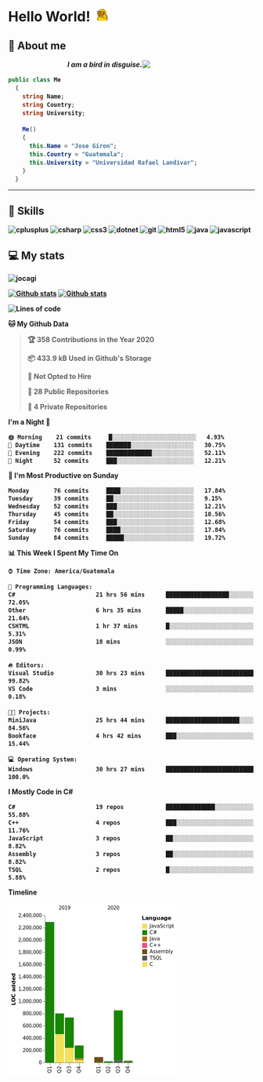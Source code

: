 <h1> Hello World! <img src="https://raw.githubusercontent.com/Jocagi/Jocagi/master/duck%20gif.gif" width="30px"> </h1>

## 👾 About me

<img src="https://avatars2.githubusercontent.com/u/42883411?s=400&u=bbb16a320815b3d943db7920a8f941025396ae33&v=4" width="230px" align="right">
<p align="right"><em><b>I am a bird in disguise.</em></p>

```csharp
public class Me
  {
    string Name;
    string Country;
    string University;
  
    Me()
    {
      this.Name = "Jose Giron";
      this.Country = "Guatemala";
      this.University = "Universidad Rafael Landívar";
    }
  }
```
---
## 💫 Skills

<p align="left"><img src="https://devicons.github.io/devicon/devicon.git/icons/cplusplus/cplusplus-original.svg" alt="cplusplus" width="40" height="40"/> <img src="https://devicons.github.io/devicon/devicon.git/icons/csharp/csharp-original.svg" alt="csharp" width="40" height="40"/> <img src="https://devicons.github.io/devicon/devicon.git/icons/css3/css3-original-wordmark.svg" alt="css3" width="40" height="40"/> <img src="https://devicons.github.io/devicon/devicon.git/icons/dot-net/dot-net-original-wordmark.svg" alt="dotnet" width="40" height="40"/> <img src="https://www.vectorlogo.zone/logos/git-scm/git-scm-icon.svg" alt="git" width="40" height="40"/> <img src="https://devicons.github.io/devicon/devicon.git/icons/html5/html5-original-wordmark.svg" alt="html5" width="40" height="40"/> <img src="https://devicons.github.io/devicon/devicon.git/icons/java/java-original-wordmark.svg" alt="java" width="40" height="40"/> <img src="https://devicons.github.io/devicon/devicon.git/icons/javascript/javascript-original.svg" alt="javascript" width="40" height="40"/></p>

## 💻 My stats
<p align="left"> <img src="https://komarev.com/ghpvc/?username=jocagi" alt="jocagi" /> </p>

[![Github stats](https://github-readme-stats.vercel.app/api?username=Jocagi&hide=issues&show_icons=true&include_all_commits=true&count_private=true&theme=vision-friendly-dark&line_height=27)](https://github.com/anuraghazra/github-readme-stats)
[![Github stats](https://github-readme-stats.vercel.app/api/top-langs/?username=Jocagi&layout=compact&theme=vision-friendly-dark&count_private=true&show_icons=true&hide_title=false&include_all_commits=true&langs_count=8&hide=Scilab&exclude_repo=EDI,microSQL,Nand2Tetris)](https://github.com/anuraghazra/github-readme-stats)


<!--START_SECTION:waka-->
![Lines of code](https://img.shields.io/badge/From%20Hello%20World%20I%27ve%20Written-7.3%20million%20lines%20of%20code-blue)

**🐱 My Github Data** 

> 🏆 358 Contributions in the Year 2020
 > 
> 📦 433.9 kB Used in Github's Storage 
 > 
> 🚫 Not Opted to Hire
 > 
> 📜 28 Public Repositories
 > 
> 🔑 4 Private Repositories 

**I'm a Night 🦉** 

```text
🌞 Morning    21 commits     █░░░░░░░░░░░░░░░░░░░░░░░░   4.93% 
🌆 Daytime    131 commits    ███████░░░░░░░░░░░░░░░░░░   30.75% 
🌃 Evening    222 commits    █████████████░░░░░░░░░░░░   52.11% 
🌙 Night      52 commits     ███░░░░░░░░░░░░░░░░░░░░░░   12.21%

```
📅 **I'm Most Productive on Sunday** 

```text
Monday       76 commits     ████░░░░░░░░░░░░░░░░░░░░░   17.84% 
Tuesday      39 commits     ██░░░░░░░░░░░░░░░░░░░░░░░   9.15% 
Wednesday    52 commits     ███░░░░░░░░░░░░░░░░░░░░░░   12.21% 
Thursday     45 commits     ██░░░░░░░░░░░░░░░░░░░░░░░   10.56% 
Friday       54 commits     ███░░░░░░░░░░░░░░░░░░░░░░   12.68% 
Saturday     76 commits     ████░░░░░░░░░░░░░░░░░░░░░   17.84% 
Sunday       84 commits     █████░░░░░░░░░░░░░░░░░░░░   19.72%

```


📊 **This Week I Spent My Time On** 

```text
⌚︎ Time Zone: America/Guatemala

💬 Programming Languages: 
C#                       21 hrs 56 mins      ██████████████████░░░░░░░   72.05% 
Other                    6 hrs 35 mins       █████░░░░░░░░░░░░░░░░░░░░   21.64% 
CSHTML                   1 hr 37 mins        █░░░░░░░░░░░░░░░░░░░░░░░░   5.31% 
JSON                     18 mins             ░░░░░░░░░░░░░░░░░░░░░░░░░   0.99%

🔥 Editors: 
Visual Studio            30 hrs 23 mins      █████████████████████████   99.82% 
VS Code                  3 mins              ░░░░░░░░░░░░░░░░░░░░░░░░░   0.18%

🐱‍💻 Projects: 
MiniJava                 25 hrs 44 mins      █████████████████████░░░░   84.56% 
Bookface                 4 hrs 42 mins       ███░░░░░░░░░░░░░░░░░░░░░░   15.44%

💻 Operating System: 
Windows                  30 hrs 27 mins      █████████████████████████   100.0%

```

**I Mostly Code in C#** 

```text
C#                       19 repos            ██████████████░░░░░░░░░░░   55.88% 
C++                      4 repos             ███░░░░░░░░░░░░░░░░░░░░░░   11.76% 
JavaScript               3 repos             ██░░░░░░░░░░░░░░░░░░░░░░░   8.82% 
Assembly                 3 repos             ██░░░░░░░░░░░░░░░░░░░░░░░   8.82% 
TSQL                     2 repos             █░░░░░░░░░░░░░░░░░░░░░░░░   5.88%

```


**Timeline**

![Chart not found](https://github.com/Jocagi/Jocagi/blob/master/charts/bar_graph.png) 


<!--END_SECTION:waka-->

<!--
**Jocagi/Jocagi** is a ✨ _special_ ✨ repository because its `README.md` (this file) appears on your GitHub profile.

Here are some ideas to get you started:

- 🔭 I’m currently working on ...
- 🌱 I’m currently learning ...
- 👯 I’m looking to collaborate on ...
- 🤔 I’m looking for help with ...
- 💬 Ask me about ...
- 📫 How to reach me: ...
- 😄 Pronouns: ...
- ⚡ Fun fact: ...
-->
